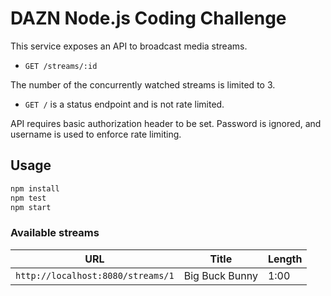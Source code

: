# DAZN Node.js Coding Challenge

This service exposes an API to broadcast media streams.

- `GET /streams/:id`

The number of the concurrently watched streams is limited to 3.

- `GET /` is a status endpoint and is not rate limited.

API requires basic authorization header to be set. Password is ignored, and username is used to enforce rate limiting.

## Usage

```bash
npm install
npm test
npm start
```

### Available streams

| URL | Title | Length |
| --- | ----- | ------ |
| `http://localhost:8080/streams/1` | Big Buck Bunny | 1:00 |
